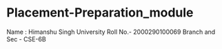 # Placement-Preparation_module
Name : Himanshu Singh
University Roll No.- 2000290100069
Branch and Sec - CSE-6B
